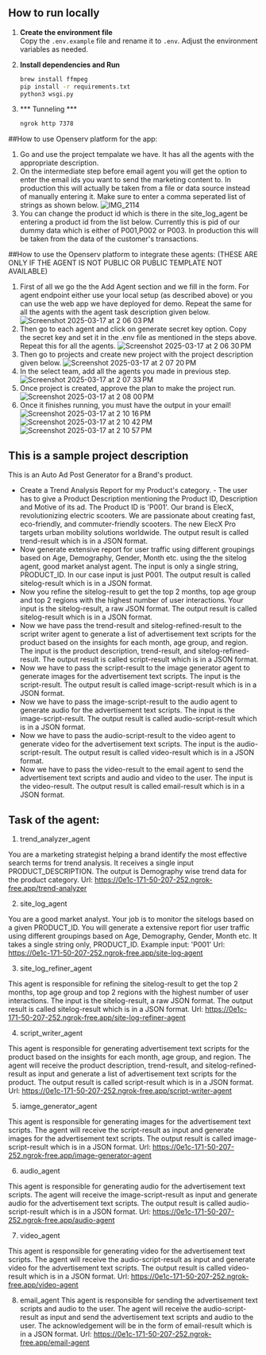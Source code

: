 
## How to run locally 

1. **Create the environment file**  
   Copy the `.env.example` file and rename it to `.env`. Adjust the environment variables as needed.

2. **Install dependencies and Run**  
   ```bash
   brew install ffmpeg
   pip install -r requirements.txt
   python3 wsgi.py
   ```
3. *** Tunneling ***
   ```bash
   ngrok http 7378
   ```

##How to use Openserv platform for the app:
1. Go and use the project tempalate we have. It has all the agents with the appropriate description.
2. On the intermediate step before email agent you will get the option to enter the email ids you want to send the marketing content to. In production this will actually be taken from a file or data source instead of manually entering it. Make sure to enter a comma seperated list of strings as shown below.
![IMG_2114](https://github.com/user-attachments/assets/2a8e7851-3d96-4a2d-949c-0e20368487aa)
3. You can change the product id which is there in the site_log_agent be entering a product id from the list below. Currently this is pid of our dummy data which is either of P001,P002 or P003. In production this will be taken from the data of the customer's transactions. 


##How to use the Openserv platform to integrate these agents: (THESE ARE ONLY IF THE AGENT IS NOT PUBLIC OR PUBLIC TEMPLATE NOT AVAILABLE)
1. First of all we go the the Add Agent section and we fill in the form. For agent endpoint either use your local setup (as described above) or you can use the web app we have deployed for demo. Repeat the same for all the agents with the agent task description given below.
![Screenshot 2025-03-17 at 2 06 03 PM](https://github.com/user-attachments/assets/b71117f5-6c0a-41e9-acad-2c59cf69aec3)
2. Then go to each agent and click on generate secret key option. Copy the secret key and set it in the .env file as mentioned in the steps above. Repeat this for all the agents.
![Screenshot 2025-03-17 at 2 06 30 PM](https://github.com/user-attachments/assets/98d883ae-be64-4261-a28c-97adaf7cd046)
3. Then go to projects and create new project with the project description given below.
![Screenshot 2025-03-17 at 2 07 20 PM](https://github.com/user-attachments/assets/c4d05cfb-6dde-4a8c-843d-bef2d131e2c8)
4. In the select team, add all the agents you made in previous step.
![Screenshot 2025-03-17 at 2 07 33 PM](https://github.com/user-attachments/assets/3262323a-f94c-45a4-b2fd-8c6f21be5042)
5. Once project is created, approve the plan to make the project run.
![Screenshot 2025-03-17 at 2 08 00 PM](https://github.com/user-attachments/assets/a745b465-5cbd-45e0-91a2-a0fc5746bfcb)
6. Once it finishes running, you must have the output in your email!
   ![Screenshot 2025-03-17 at 2 10 16 PM](https://github.com/user-attachments/assets/740f8723-e1de-4b5e-ac83-51b19f8fde29)![Screenshot 2025-03-17 at 2 10 42 PM](https://github.com/user-attachments/assets/e1ab8e62-12fe-4db4-b6bd-765fbdac2766)![Screenshot 2025-03-17 at 2 10 57 PM](https://github.com/user-attachments/assets/170f74c6-4860-460c-90fc-ccfa7f28d0e2)



## This is a sample project description

This is an Auto Ad Post Generator for a Brand's product.
 - Create a Trend Analysis Report for my Product's category. - The user has to give a Product Description mentioning the Product ID, Description and Motive of its ad. The Product ID is 'P001'. Our brand is ElecX, revolutionizing electric scooters. We are passionate about creating fast, eco-friendly, and commuter-friendly scooters. The new ElecX Pro targets urban mobility solutions worldwide. The output result is called trend-result which is in a JSON format.
 - Now generate extensive report for user traffic using different groupings based on Age, Demography, Gender, Month etc. using the the sitelog agent, good market analyst agent. The input is only a single string, PRODUCT_ID. In our case input is just P001. The output result is called sitelog-result which is in a JSON format.
 - Now you refine the sitelog-result to get the top 2 months, top age group and top 2 regions with the highest number of user interactions. Your input is the sitelog-result, a raw JSON format. The output result is called sitelog-result which is in a JSON format.
 - Now we have pass the trend-result and sitelog-refined-result to the script writer agent to generate a list of advertisement text scripts for the product based on the insights for each month, age group, and region. The input is the product description, trend-result, and sitelog-refined-result. The output result is called script-result which is in a JSON format.
 - Now we have to pass the script-result to the image generator agent to generate images for the advertisement text scripts. The input is the script-result. The output result is called image-script-result which is in a JSON format.
 - Now we have to pass the image-script-result to the audio agent to generate audio for the advertisement text scripts. The input is the image-script-result. The output result is called audio-script-result which is in a JSON format.
 - Now we have to pass the audio-script-result to the video agent to generate video for the advertisement text scripts. The input is the audio-script-result. The output result is called video-result which is in a JSON format.
 - Now we have to pass the video-result to the email agent to send the advertisement text scripts and audio and video to the user. The input is the video-result. The output result is called email-result which is in a JSON format.

## Task of the agent:

1. trend_analyzer_agent

You are a marketing strategist helping a brand identify the most effective search terms for trend analysis. It receives a single input PRODUCT_DESCRIPTION. The output is Demography wise trend data for the product category.
Url: https://0e1c-171-50-207-252.ngrok-free.app/trend-analyzer

2. site_log_agent

You are a good market analyst. Your job is to monitor the sitelogs based on a given PRODUCT_ID. You will generate a extensive report fior user traffic using different groupings based on Age, Demography, Gender, Month etc. It takes a single string only, PRODUCT_ID. Example input: 'P001'
Url: https://0e1c-171-50-207-252.ngrok-free.app/site-log-agent

3. site_log_refiner_agent

This agent is responsible for refining the sitelog-result to get the top 2 months, top age group and top 2 regions with the highest number of user interactions. The input is the sitelog-result, a raw JSON format. The output result is called sitelog-result which is in a JSON format.
Url: https://0e1c-171-50-207-252.ngrok-free.app/site-log-refiner-agent

4. script_writer_agent

This agent is responsible for generating advertisement text scripts for the product based on the insights for each month, age group, and region. The agent will receive the product description, trend-result, and sitelog-refined-result as input and generate a list of advertisement text scripts for the product. The output result is called script-result which is in a JSON format.
Url: https://0e1c-171-50-207-252.ngrok-free.app/script-writer-agent 

5. iamge_generator_agent

This agent is responsible for generating images for the advertisement text scripts. The agent will receive the script-result as input and generate images for the advertisement text scripts. The output result is called image-script-result which is in a JSON format.
Url: https://0e1c-171-50-207-252.ngrok-free.app/image-generator-agent

6. audio_agent

This agent is responsible for generating audio for the advertisement text scripts. The agent will receive the image-script-result as input and generate audio for the advertisement text scripts. The output result is called audio-script-result which is in a JSON format.
Url: https://0e1c-171-50-207-252.ngrok-free.app/audio-agent

7. video_agent

This agent is responsible for generating video for the advertisement text scripts. The agent will receive the audio-script-result as input and generate video for the advertisement text scripts. The output result is called video-result which is in a JSON format.
Url: https://0e1c-171-50-207-252.ngrok-free.app/video-agent

8. email_agent
This agent is responsible for sending the advertisement text scripts and audio to the user. The agent will receive the audio-script-result as input and send the advertisement text scripts and audio to the user. The acknowledgement will be in the form of email-result which is in a JSON format.
Url: https://0e1c-171-50-207-252.ngrok-free.app/email-agent
